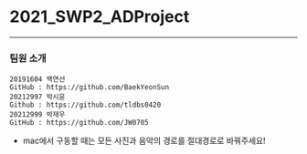 # 2021_SWP2_ADProject
-----

### 팀원 소개
```
20191604 백연선
GitHub : https://github.com/BaekYeonSun
20212997 박시윤
Github : https://github.com/tldbs0420
20212999 박재우
GitHub : https://github.com/JW0705
```
+ mac에서 구동할 때는 모든 사진과 음악의 경로를 절대경로로 바꿔주세요!
